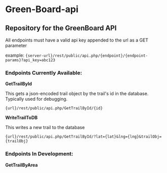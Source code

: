 # Green-Board-api
## Repository for the GreenBoard API

All endpoints must have a valid api key appended to the url as a GET parameter

example: `{server-url}/rest/public/api.php/{endpoint}/{endpoint-params}?api_key=abc123`
### Endpoints Currently Available:
**GetTrailById**

This gets a json-encoded trail object by the trail's id in the database. Typically used for debugging.

`{url}/rest/public/api.php/GetTrailById/{id}`

**WriteTrailToDB**

This writes a new trail to the database

`{url}/rest/public/api.php/GetTrailById/?lat={lat}&lng={lng}&trailObj={trailObj}`

### Endpoints In Development:
**GetTrailByArea**
